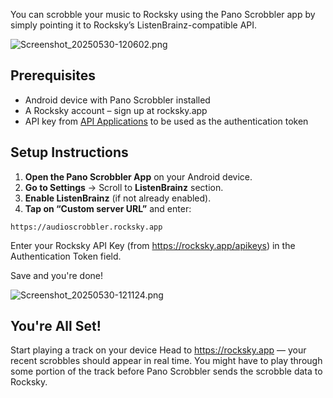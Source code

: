 You can scrobble your music to Rocksky using the Pano Scrobbler app by simply pointing it to Rocksky’s ListenBrainz-compatible API.


![Screenshot_20250530-120602.png](https://api.apidog.com/api/v1/projects/821757/resources/355712/image-preview)

## Prerequisites
- Android device with Pano Scrobbler installed
- A Rocksky account – sign up at rocksky.app
- API key from [API Applications](https://rocksky.app/apikeys) to be used as the authentication token

## Setup Instructions
1. **Open the Pano Scrobbler App** on your Android device.
2. **Go to Settings** → Scroll to **ListenBrainz** section.
3. **Enable ListenBrainz** (if not already enabled).
4. **Tap on “Custom server URL”** and enter:

```
https://audioscrobbler.rocksky.app
```

Enter your Rocksky API Key (from https://rocksky.app/apikeys) in the Authentication Token field.

Save and you're done!


![Screenshot_20250530-121124.png](https://api.apidog.com/api/v1/projects/821757/resources/355711/image-preview)

## You're All Set!
Start playing a track on your device
Head to https://rocksky.app — your recent scrobbles should appear in real time. You might have to play through some portion of the track before Pano Scrobbler sends the scrobble data to Rocksky.